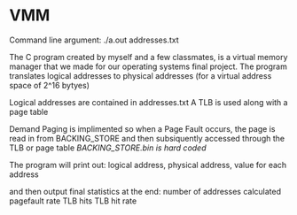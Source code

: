 # VMM
Command line argument: ./a.out addresses.txt

The C program created by myself and a few classmates, is a virtual memory manager that we made for our operating systems final project.  The program translates logical addresses to physical addresses (for a virtual address space of 2^16 bytyes)

Logical addresses are contained in addresses.txt
A TLB is used along with a page table

Demand Paging is implimented so when a Page Fault occurs, the page is read in from BACKING_STORE and then subsiquently accessed through the TLB or page table
*BACKING_STORE.bin is hard coded*

The program will print out:
logical address, physical address, value
for each address

and then output final statistics at the end:
number of addresses calculated
pagefault rate
TLB hits
TLB hit rate

